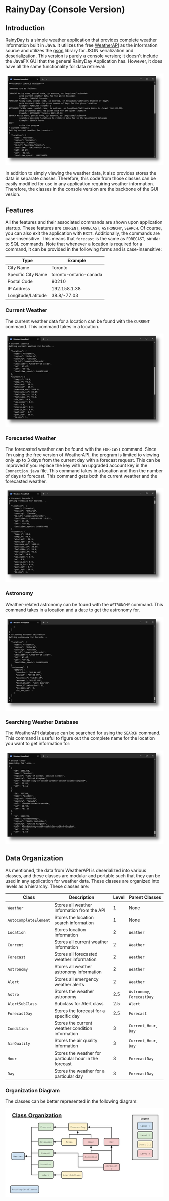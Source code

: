 # RainyDay (Console Version)

## Introduction
RainyDay is a simple weather application that provides complete weather information built in Java. It utilizes
the free [WeatherAPI](https://www.weatherapi.com/) as the information source and utilizes the
[gson](https://github.com/google/gson) library for JSON serialization and deserialization. This version is purely
a console version; it doesn't include the JavaFX GUI that the general RainyDay Application has. However, it does have
all the same functionality for data retrieval:

![program_start.png](pictures/program_start.png)

In addition to simply viewing the weather data, it also provides stores the data in separate classes.
Therefore, this code from those classes can be easily modified for use in any application requiring 
weather information. Therefore, the classes in the console version are the backbone of the GUI vesion.

## Features
All the features and their associated commands are shown upon application startup. These features are `CURRENT`, 
`FORECAST`, `ASTRONOMY`, `SEARCH`. Of course, you can also exit the application with `EXIT`. Additionally, the
commands are case-insensitive. This means that `forecast` is the same as `FORECAST`, similar to SQL commands.
Note that whenever a location is required for a command, it can be provided in the following forms and is
case-insensitive:

<div align="center">

| Type               | Example                |
|--------------------|------------------------|
| City Name          | Toronto                |
| Specific City Name | toronto-ontario-canada |
| Postal Code        | 90210                  |
| IP Address         | 192.158.1.38           |
| Longitude/Latitude | 38.8/-77.03            |

</div>

### Current Weather
The current weather data for a location can be found with the `CURRENT` command. This command takes in a location.

![current.png](pictures/current.png)

### Forecasted Weather
The forecasted weather can be found with the `FORECAST` command. Since I'm using
the free version of WeatherAPI, the program is limited to viewing only up to 3 days from the current day with a 
forecast request. This can be improved if you replace the key with an upgraded account key in the `Connection.java`
file. This command takes in a location and then the number of days to forecast. This command gets both the current
weather and the forecasted weather.

![forecast.png](pictures/forecast.png)

### Astronomy
Weather-related astronomy can be found with the `ASTRONOMY` command. This command takes in a location and a date
to get the astronomy for.

![astronomy.png](pictures/astronomy.png)

### Searching Weather Database
The WeatherAPI database can be searched for using the `SEARCH` command. This command is useful to figure out the
complete name for the location you want to get information for:

![search.png](pictures/search.png)

## Data Organization
As mentioned, the data from WeatherAPI is deserialized into various classes, and these classes are modular and 
portable such that they can be used in any application for weather data. These classes are organized into levels as a 
hierarchy. These classes are:

| Class                 | Description                                            | Level | Parent Classes             |
|-----------------------|--------------------------------------------------------|-------|----------------------------|
| `Weather`             | Stores all weather information from the API            | 1     | None                       |
| `AutoCompleteElement` | Stores the location search information                 | 1     | None                       |
| `Location`            | Stores location information                            | 2     | `Weather`                  |
| `Current`             | Stores all current weather information                 | 2     | `Weather`                  |
| `Forecast`            | Stores all forecasted weather information              | 2     | `Weather`                  |
| `Astronomy`           | Stores all weather astronomy information               | 2     | `Weather`                  |
| `Alert`               | Stores all emergency weather alerts                    | 2     | `Weather`                  |
| `Astro`               | Stores the weather astronomy                           | 2.5   | `Astronomy`, `ForecastDay` |
| `AlertSubClass`       | Subclass for Alert class                               | 2.5   | `Alert`                    |
| `ForecastDay`         | Stores the forecast for a specific day                 | 2.5   | `Forecast`                 |
| `Condition`           | Stores the current weather condition information       | 3     | `Current`, `Hour`, `Day`   |
| `AirQuality`          | Stores the air quality information                     | 3     | `Current`, `Hour`, `Day`   |
| `Hour`                | Stores the weather for particular hour in the forecast | 3     | `ForecastDay`              |
| `Day`                 | Stores the weather for a particular day                | 3     | `ForecastDay`              |

### Organization Diagram
The classes can be better represented in the following diagram:

![class_organization](pictures/class_organization.jpg)

